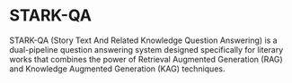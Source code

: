 # STARK-QA
STARK-QA (Story Text And Related Knowledge Question Answering) is a dual-pipeline question answering system designed specifically for literary works that combines the power of Retrieval Augmented Generation (RAG) and Knowledge Augmented Generation (KAG) techniques.
